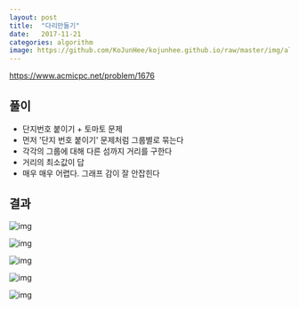 ```yaml
---
layout: post
title:  "다리만들기"
date:   2017-11-21
categories: algorithm
image: https://github.com/KoJunHee/kojunhee.github.io/raw/master/img/algorithm.png
---
```


<https://www.acmicpc.net/problem/1676>

## 풀이

* 단지번호 붙이기 + 토마토 문제
* 먼저 '단지 번호 붙이기' 문제처럼 그룹별로 묶는다
* 각각의 그룹에 대해 다른 섬까지 거리를 구한다
* 거리의 최소값이 답
* 매우 매우 어렵다. 그래프 감이 잘 안잡힌다


## 결과

![img](https://github.com/KoJunHee/kojunhee.github.io/raw/master/img/40.png)

![img](https://github.com/KoJunHee/kojunhee.github.io/raw/master/img/41.png)

![img](https://github.com/KoJunHee/kojunhee.github.io/raw/master/img/42.png)

![img](https://github.com/KoJunHee/kojunhee.github.io/raw/master/img/43.png)

![img](https://github.com/KoJunHee/kojunhee.github.io/raw/master/img/44.png)





	
